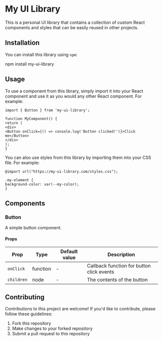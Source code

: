 # My UI Library

This is a personal UI library that contains a collection of custom React components and styles that can be easily reused in other projects.

## Installation

You can install this library using `npm`:

npm install my-ui-library

## Usage

To use a component from this library, simply import it into your React component and use it as you would any other React component. For example:

```
import { Button } from 'my-ui-library';

function MyComponent() {
return (
<div>
<Button onClick={() => console.log('Button clicked!')}>Click me</Button>
</div>
);
}
```

You can also use styles from this library by importing them into your CSS file. For example:

```
@import url("https://my-ui-library.com/styles.css");

.my-element {
background-color: var(--my-color);
}
```

## Components

### Button

A simple button component.

#### Props

| Prop       | Type     | Default value | Description                               |
| ---------- | -------- | ------------- | ----------------------------------------- |
| `onClick`  | function | -             | Callback function for button click events |
| `children` | node     | -             | The contents of the button                |

## Contributing

Contributions to this project are welcome! If you'd like to contribute, please follow these guidelines:

1. Fork this repository
2. Make changes to your forked repository
3. Submit a pull request to this repository
